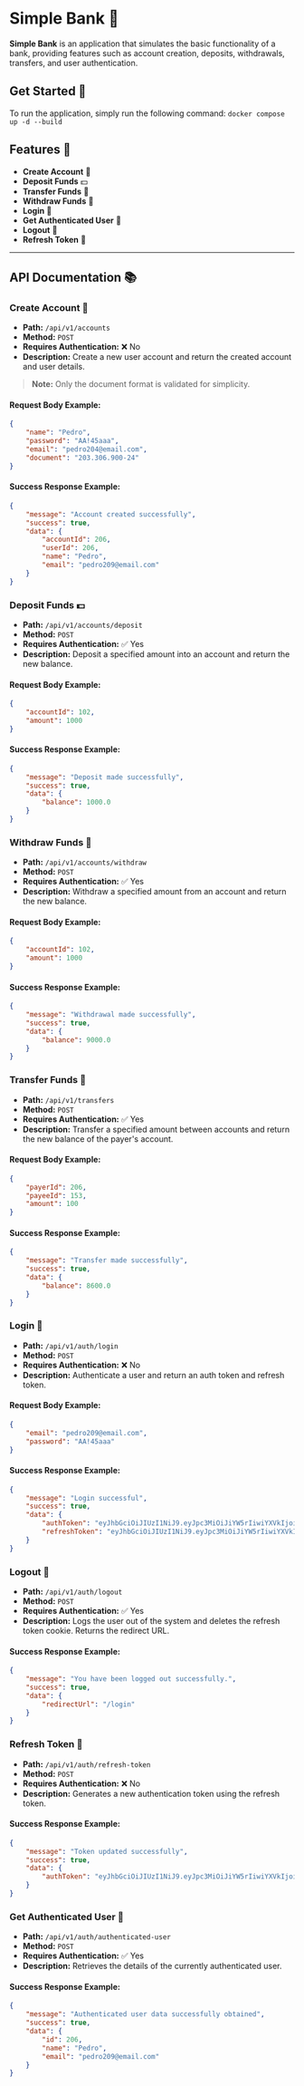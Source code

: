 # Simple Bank 🏦

**Simple Bank** is an application that simulates the basic functionality of a bank, providing features such as account creation, deposits, withdrawals, transfers, and user authentication.

## Get Started 🚀

To run the application, simply run the following command: `docker compose up -d --build`

## Features 🔧

- **Create Account** 📝
- **Deposit Funds** 💵
- **Transfer Funds** 🔄
- **Withdraw Funds** 💸
- **Login** 🔐
- **Get Authenticated User** 👤
- **Logout** 🚪
- **Refresh Token** 🔄

---

## API Documentation 📚

### **Create Account** 📝

- **Path:** `/api/v1/accounts`
- **Method:** `POST`
- **Requires Authentication:** ❌ No
- **Description:** Create a new user account and return the created account and user details.

> **Note:** Only the document format is validated for simplicity.

#### **Request Body Example:**

```json
{
    "name": "Pedro",
    "password": "AA!45aaa",
    "email": "pedro204@email.com",
    "document": "203.306.900-24"
}
```

#### **Success Response Example:**

```json
{
    "message": "Account created successfully",
    "success": true,
    "data": {
        "accountId": 206,
        "userId": 206,
        "name": "Pedro",
        "email": "pedro209@email.com"
    }
}
```

### Deposit Funds 💵

- **Path:** `/api/v1/accounts/deposit`
- **Method:** `POST`
- **Requires Authentication:**  ✅ Yes
- **Description:** Deposit a specified amount into an account and return the new balance.

#### **Request Body Example:**

```json
{
    "accountId": 102,
    "amount": 1000
}
```

#### **Success Response Example:**

```json
{
    "message": "Deposit made successfully",
    "success": true,
    "data": {
        "balance": 1000.0
    }
}
```

### Withdraw Funds 💸

- **Path:** `/api/v1/accounts/withdraw`
- **Method:** `POST`
- **Requires Authentication:**  ✅ Yes
- **Description:** Withdraw a specified amount from an account and return the new balance.

#### **Request Body Example:**

```json
{
    "accountId": 102,
    "amount": 1000
}
```

#### **Success Response Example:**

```json
{
    "message": "Withdrawal made successfully",
    "success": true,
    "data": {
        "balance": 9000.0
    }
}
```

### Transfer Funds 🔄

- **Path:** `/api/v1/transfers`
- **Method:** `POST`
- **Requires Authentication:**  ✅ Yes
- **Description:** Transfer a specified amount between accounts and return the new balance of the payer's account.

#### **Request Body Example:**

```json
{
    "payerId": 206,
    "payeeId": 153,
    "amount": 100
}
```

#### **Success Response Example:**

```json
{
    "message": "Transfer made successfully",
    "success": true,
    "data": {
        "balance": 8600.0
    }
}
```

### Login 🔐

- **Path:** `/api/v1/auth/login`
- **Method:** `POST`
- **Requires Authentication:**  ❌ No
- **Description:** Authenticate a user and return an auth token and refresh token.

#### **Request Body Example:**

```json
{
    "email": "pedro209@email.com",
    "password": "AA!45aaa"
}
```

#### **Success Response Example:**

```json
{
    "message": "Login successful",
    "success": true,
    "data": {
        "authToken": "eyJhbGciOiJIUzI1NiJ9.eyJpc3MiOiJiYW5rIiwiYXVkIjoiY2xpZW50IiwiZXhwIjoxNzQzOTczNjQ2LCJqdGkiOiJlLWFtcWZ2ZmtEUV9qZFQ5a0xrX1FnIiwiaWF0IjoxNzQzOTcwMDQ2LCJuYmYiOjE3NDM5Njk5MjYsInN1YiI6InBlZHJvIiwidXNlcklkIjoyMDYsInR5cGUiOiJBVVRIIn0.iFVmoNO0iwB7FsYWW93T4nkJwisz9wx13iqrgm4sRDM",
        "refreshToken": "eyJhbGciOiJIUzI1NiJ9.eyJpc3MiOiJiYW5rIiwiYXVkIjoiY2xpZW50IiwiZXhwIjoxNzQ0NTc0ODQ2LCJqdGkiOiJybFNCVnVNNmtualZreElFTkJOQmtRIiwiaWF0IjoxNzQzOTcwMDQ2LCJuYmYiOjE3NDM5Njk5MjYsInN1YiI6InBlZHJvIiwidXNlcklkIjoyMDYsInR5cGUiOiJSRUZSRVNIIn0.6r0SUnBpAqMVmc1uvT5a5MHue55u7HgCz3AiXrNDVTM"
    }
}
```

### Logout 🚪

- **Path:** `/api/v1/auth/logout`
- **Method:** `POST`
- **Requires Authentication:**   ✅ Yes
- **Description:** Logs the user out of the system and deletes the refresh token cookie. Returns the redirect URL.

#### **Success Response Example:**

```json
{
    "message": "You have been logged out successfully.",
    "success": true,
    "data": {
        "redirectUrl": "/login"
    }
}
```

### Refresh Token 🔄

- **Path:** `/api/v1/auth/refresh-token`
- **Method:** `POST`
- **Requires Authentication:**   ❌ No
- **Description:** Generates a new authentication token using the refresh token.

#### **Success Response Example:**

```json
{
    "message": "Token updated successfully",
    "success": true,
    "data": {
        "authToken": "eyJhbGciOiJIUzI1NiJ9.eyJpc3MiOiJiYW5rIiwiYXVkIjoiY2xpZW50IiwiZXhwIjoxNzQzOTc0ODU3LCJqdGkiOiJVV2ZOZmpBa1BiM09ySEVYZU9uQW53IiwiaWF0IjoxNzQzOTcxMjU3LCJuYmYiOjE3NDM5NzExMzcsInN1YiI6InBlZHJvIiwidXNlcklkIjoyMDYsInR5cGUiOiJBVVRIIn0.IzVpm0ch-UteEMn8CEUkB-SMFE93W4ublIYm6arKLBQ"
    }
}
```

### Get Authenticated User 👤

- **Path:** `/api/v1/auth/authenticated-user`
- **Method:** `POST`
- **Requires Authentication:**   ✅ Yes
- **Description:** Retrieves the details of the currently authenticated user.

#### **Success Response Example:**

```json
{
    "message": "Authenticated user data successfully obtained",
    "success": true,
    "data": {
        "id": 206,
        "name": "Pedro",
        "email": "pedro209@email.com"
    }
}
```